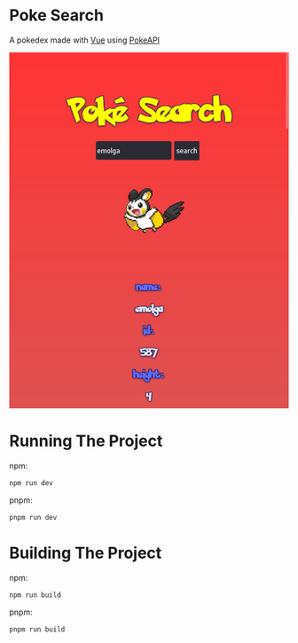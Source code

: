 # Poke Search

A pokedex made with [Vue](https://vuejs.org/) using [PokeAPI](https://pokeapi.co/)

![image](https://github.com/KonyD/poke-search/blob/main/src/assets/screenshot.png)

# Running The Project

npm:

```bash
npm run dev
```

pnpm:

```bash
pnpm run dev
```

# Building The Project

npm:

```bash
npm run build
```

pnpm:

```bash
pnpm run build
```
